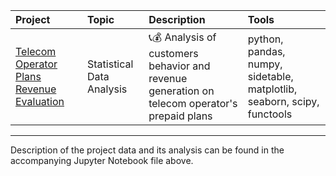 |Project|Topic|Description|Tools|
|:----------|:--------|:------------------------------------------------------------|:-------------|
|[Telecom Operator Plans Revenue Evaluation]()|Statistical Data Analysis|📞💰 Analysis of customers behavior and revenue generation on telecom operator's prepaid plans|python, pandas, numpy, sidetable, matplotlib, seaborn, scipy, functools|
***

Description of the project data and its analysis can be found in the accompanying Jupyter Notebook file above.

